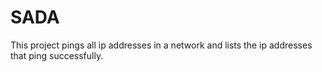 # SADA
This project pings all ip addresses in a network and lists the ip addresses that ping successfully.
